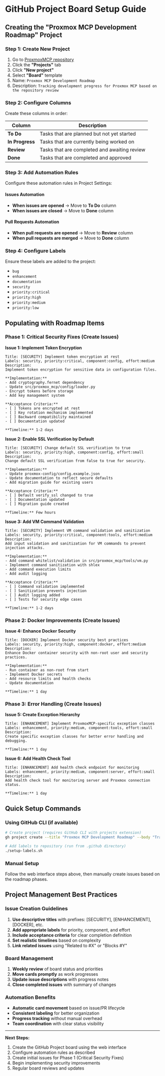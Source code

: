 # GitHub Project Board Setup Guide

## Creating the "Proxmox MCP Development Roadmap" Project

### Step 1: Create New Project
1. Go to [ProxmoxMCP repository](https://github.com/basher83/ProxmoxMCP)
2. Click the **"Projects"** tab
3. Click **"New project"**
4. Select **"Board"** template
5. Name: `Proxmox MCP Development Roadmap`
6. Description: `Tracking development progress for Proxmox MCP based on the repository review`

### Step 2: Configure Columns
Create these columns in order:

| Column | Description |
|--------|-------------|
| **To Do** | Tasks that are planned but not yet started |
| **In Progress** | Tasks that are currently being worked on |
| **Review** | Tasks that are completed and awaiting review |
| **Done** | Tasks that are completed and approved |

### Step 3: Add Automation Rules
Configure these automation rules in Project Settings:

#### Issues Automation
- **When issues are opened** → Move to **To Do** column
- **When issues are closed** → Move to **Done** column

#### Pull Requests Automation  
- **When pull requests are opened** → Move to **Review** column
- **When pull requests are merged** → Move to **Done** column

### Step 4: Configure Labels
Ensure these labels are added to the project:
- `bug`
- `enhancement` 
- `documentation`
- `security`
- `priority:critical`
- `priority:high`
- `priority:medium`
- `priority:low`

## Populating with Roadmap Items

### Phase 1: Critical Security Fixes (Create Issues)

**Issue 1: Implement Token Encryption**
```
Title: [SECURITY] Implement token encryption at rest
Labels: security, priority:critical, component:config, effort:medium
Description: 
Implement token encryption for sensitive data in configuration files.

**Implementation:**
- Add cryptography.fernet dependency
- Update src/proxmox_mcp/config/loader.py
- Encrypt tokens before storage
- Add key management system

**Acceptance Criteria:**
- [ ] Tokens are encrypted at rest
- [ ] Key rotation mechanism implemented
- [ ] Backward compatibility maintained
- [ ] Documentation updated

**Timeline:** 1-2 days
```

**Issue 2: Enable SSL Verification by Default**
```
Title: [SECURITY] Change default SSL verification to true
Labels: security, priority:high, component:config, effort:small
Description:
Change default SSL verification from false to true for security.

**Implementation:**
- Update proxmox-config/config.example.json
- Update documentation to reflect secure defaults
- Add migration guide for existing users

**Acceptance Criteria:**
- [ ] Default verify_ssl changed to true
- [ ] Documentation updated
- [ ] Migration guide created

**Timeline:** Few hours
```

**Issue 3: Add VM Command Validation**
```
Title: [SECURITY] Implement VM command validation and sanitization
Labels: security, priority:critical, component:tools, effort:medium
Description:
Add input validation and sanitization for VM commands to prevent injection attacks.

**Implementation:**
- Add command whitelist/validation in src/proxmox_mcp/tools/vm.py
- Implement command sanitization with shlex
- Add command execution limits
- Add audit logging

**Acceptance Criteria:**
- [ ] Command validation implemented
- [ ] Sanitization prevents injection
- [ ] Audit logging added
- [ ] Tests for security edge cases

**Timeline:** 1-2 days
```

### Phase 2: Docker Improvements (Create Issues)

**Issue 4: Enhance Docker Security**
```
Title: [DOCKER] Implement Docker security best practices
Labels: security, priority:high, component:docker, effort:medium
Description:
Enhance Docker container security with non-root user and security practices.

**Implementation:**
- Run container as non-root from start
- Implement Docker secrets
- Add resource limits and health checks
- Update documentation

**Timeline:** 1 day
```

### Phase 3: Error Handling (Create Issues)

**Issue 5: Create Exception Hierarchy**
```
Title: [ENHANCEMENT] Implement ProxmoxMCP-specific exception classes
Labels: enhancement, priority:medium, component:tools, effort:small
Description:
Create specific exception classes for better error handling and debugging.

**Timeline:** 1 day
```

**Issue 6: Add Health Check Tool**
```
Title: [ENHANCEMENT] Add health check endpoint for monitoring
Labels: enhancement, priority:medium, component:server, effort:small
Description:
Add health check tool for monitoring server and Proxmox connection status.

**Timeline:** 1 day
```

## Quick Setup Commands

### Using GitHub CLI (if available)
```bash
# Create project (requires GitHub CLI with projects extension)
gh project create --title "Proxmox MCP Development Roadmap" --body "Tracking development progress for Proxmox MCP"

# Add labels to repository (run from .github directory)
./setup-labels.sh
```

### Manual Setup
Follow the web interface steps above, then manually create issues based on the roadmap phases.

## Project Management Best Practices

### Issue Creation Guidelines
1. **Use descriptive titles** with prefixes: [SECURITY], [ENHANCEMENT], [DOCKER], etc.
2. **Add appropriate labels** for priority, component, and effort
3. **Include acceptance criteria** for clear completion definition
4. **Set realistic timelines** based on complexity
5. **Link related issues** using "Related to #X" or "Blocks #Y"

### Board Management
1. **Weekly review** of board status and priorities
2. **Move cards promptly** as work progresses
3. **Update issue descriptions** with progress notes
4. **Close completed issues** with summary of changes

### Automation Benefits
- **Automatic card movement** based on issue/PR lifecycle
- **Consistent labeling** for better organization
- **Progress tracking** without manual overhead
- **Team coordination** with clear status visibility

---

**Next Steps:**
1. Create the GitHub Project board using the web interface
2. Configure automation rules as described
3. Create initial issues for Phase 1 (Critical Security Fixes)
4. Begin implementing security improvements
5. Regular board reviews and updates